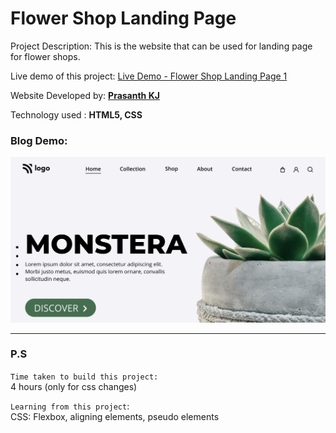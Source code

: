 # Flower Shop Landing Page

Project Description: This is the website that can be used for landing page for flower shops.

Live demo of this project: [Live Demo - Flower Shop Landing Page 1](https://flowershop-landing-page-1-prasanthkj.netlify.app/)

Website Developed by: **[Prasanth KJ](https://www.prasanthkj.com)**

Technology used     : **HTML5, CSS**

### Blog Demo:

![Flashion Blog Homepage](https://github.com/PrasanthKJ/flowershop-landing-page-1/blob/main/thumbnail.png)

---
### P.S

`Time taken to build this project:` <br>
4 hours (only for css changes)

`Learning from this project`:<br>
CSS: Flexbox, aligning elements, pseudo elements

